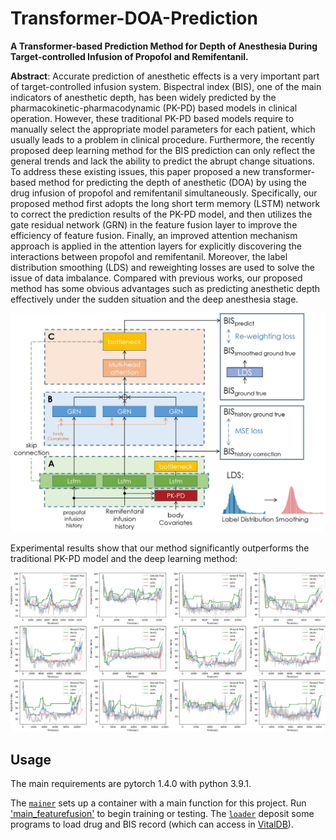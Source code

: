 # Transformer-DOA-Prediction
**A Transformer-based Prediction Method for Depth of Anesthesia During Target-controlled Infusion of Propofol  and Remifentanil.**

**Abstract**: Accurate prediction of anesthetic effects is a very important part of target-controlled infusion system.
Bispectral index (BIS), one of the main indicators of anesthetic depth, has been widely predicted by the pharmacokinetic-pharmacodynamic (PK-PD) based models in clinical operation. However, these traditional PK-PD based models require to manually select the appropriate model parameters for each patient, which usually leads to a problem in clinical procedure. Furthermore, the recently proposed deep learning method for the BIS prediction can only reflect the general trends and lack the ability to predict the abrupt change situations.
To address these existing issues, this paper proposed a new transformer-based method for predicting the depth of anesthetic (DOA) by using the drug infusion of propofol and remifentanil simultaneously. Specifically, our proposed method first adopts the long short term memory (LSTM) network to correct the prediction results of the PK-PD model, and then utilizes the gate residual network (GRN) in the feature fusion layer to improve the efficiency of feature fusion. Finally, an improved attention mechanism approach is applied in the attention layers for explicitly discovering the interactions between propofol and remifentanil. Moreover, the label distribution smoothing (LDS) and reweighting losses are used to solve the issue of data imbalance.
Compared with previous works, our proposed method has some obvious advantages such as predicting anesthetic depth effectively under the sudden situation and the deep anesthesia stage.

![image](picture/net.jpg)

Experimental results show that our method significantly outperforms the traditional PK-PD model and the deep learning method:

![image](picture/3_method_compare.png)


## Usage

The main requirements are pytorch 1.4.0 with python 3.9.1.

The [`mainer`](mainer) sets up a container with a main function for this project. Run ['main_featurefusion'](main_featurefusion) to begin training or testing.
The [`loader`](loader) deposit some programs to load drug and BIS record (which can access in [VitalDB](https://vitaldb.net/)). 


